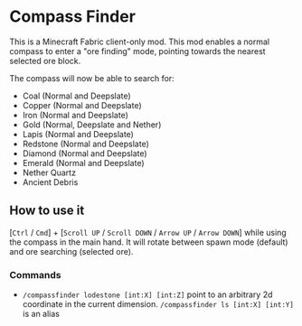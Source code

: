 # Compass Finder

This is a Minecraft Fabric client-only mod. This mod enables a normal compass to enter a "ore finding" mode, pointing towards the nearest selected ore block.

The compass will now be able to search for:

- Coal (Normal and Deepslate)
- Copper (Normal and Deepslate)
- Iron (Normal and Deepslate)
- Gold (Normal, Deepslate and Nether)
- Lapis (Normal and Deepslate)
- Redstone (Normal and Deepslate)
- Diamond (Normal and Deepslate)
- Emerald (Normal and Deepslate)
- Nether Quartz
- Ancient Debris

## How to use it

[`Ctrl` / `Cmd`]  + [`Scroll UP` / `Scroll DOWN` / `Arrow UP` / `Arrow DOWN`] while using the compass in the main hand. It will rotate between spawn mode (default) and ore searching (selected ore).

### Commands

- `/compassfinder lodestone [int:X] [int:Z]` point to an arbitrary 2d coordinate in the current dimension. `/compassfinder ls [int:X] [int:Y]` is an alias

